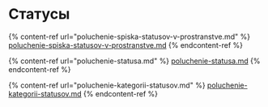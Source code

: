 # Статусы

{% content-ref url="poluchenie-spiska-statusov-v-prostranstve.md" %}
[poluchenie-spiska-statusov-v-prostranstve.md](poluchenie-spiska-statusov-v-prostranstve.md)
{% endcontent-ref %}

{% content-ref url="poluchenie-statusa.md" %}
[poluchenie-statusa.md](poluchenie-statusa.md)
{% endcontent-ref %}

{% content-ref url="poluchenie-kategorii-statusov.md" %}
[poluchenie-kategorii-statusov.md](poluchenie-kategorii-statusov.md)
{% endcontent-ref %}

